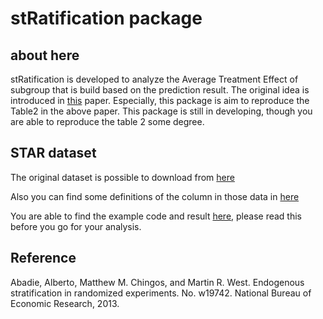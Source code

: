 # stRatification package

## about here

stRatification is developed to analyze the Average Treatment Effect of subgroup that is build based on the prediction result.
The original idea is introduced in [this](http://www.nber.org/papers/w19742) paper.
Especially, this package is aim to reproduce the Table2 in the above paper.
This package is still in developing, though you are able to reproduce the table 2 some degree.

## STAR dataset

The original dataset is possible to download from [here](https://ideas.repec.org/p/boc/bocins/webstar.html)

Also you can find some definitions of the column in those data in [here](http://wise.xmu.edu.cn/course/gecon/star_Description.pdf)

You are able to find the example code and result [here](/STAR_example/STAR_EXAMPLE.html), please read this before you go for your analysis.


## Reference

Abadie, Alberto, Matthew M. Chingos, and Martin R. West. Endogenous stratification in randomized experiments.
No. w19742. National Bureau of Economic Research, 2013.